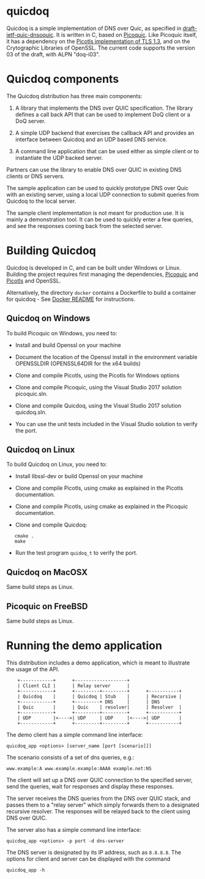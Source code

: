# quicdoq

Quicdoq is a simple implementation of DNS over Quic, as specified in
[draft-ietf-quic-dnsoquic](https://datatracker.ietf.org/doc/draft-ietf-quic-dnsoquic/).
It is written in C, based on [Picoquic](https://github.com/private-octopus/picoquic).
Like Picoquic itself, it has a dependency
on the [Picotls implementation of TLS 1.3](https://github.com/h2o/picotls),
and on the Crytographic Libraries of OpenSSL.
The current code supports the version 03 of the draft, with ALPN "doq-i03".

# Quicdoq components

The Quicdoq distribution has three main components:

1) A library that implements the DNS over QUIC specification. 
   The library defines a call back API that can be used to implement DoQ client or a DoQ server.

2) A simple UDP backend that exercises the callback API and provides an interface
   between Quicdoq and an UDP based DNS service. 

3) A command line application that can be used either as simple client or to
   instantiate the UDP backed server.

Partners can use the library to enable DNS over QUIC in existing DNS clients or DNS servers.

The sample application can be used to quickly prototype DNS over Quic with an existing
server, using a local UDP connection to submit queries from Quicdoq to the local server.

The sample client implementation is not meant for production use. It is mainly a
demonstration tool. It can be used to quickly enter a few queries, and see the responses
coming back from the selected server.

# Building Quicdoq

Quicdoq is developed in C, and can be built under Windows or Linux. Building the
project requires first managing the dependencies, 
[Picoquic](https://github.com/private-octopus/picoquic) and
[Picotls](https://github.com/h2o/picotls)
and OpenSSL. 

Alternatively, the directory `docker` contains a Dockerfile to build a container for quicdoq - See [Docker README](docker/README.md) for instructions.

## Quicdoq on Windows

To build Picoquic on Windows, you need to:

 * Install and build Openssl on your machine

 * Document the location of the Openssl install in the environment variable OPENSSLDIR
   (OPENSSL64DIR for the x64 builds)

 * Clone and compile Picotls, using the Picotls for Windows options

 * Clone and compile Picoquic, using the Visual Studio 2017 solution picoquic.sln.

 * Clone and compile Quicdoq, using the Visual Studio 2017 solution quicdoq.sln.

 * You can use the unit tests included in the Visual Studio solution to verify the port.

## Quicdoq on Linux

To build Quicdoq on Linux, you need to:

 * Install libssl-dev or build Openssl on your machine

 * Clone and compile Picotls, using cmake as explained in the Picotls documentation.

 * Clone and compile Picotls, using cmake as explained in the Picoquic documentation.

 * Clone and compile Quicdoq:
~~~
   cmake .
   make
~~~
 * Run the test program `quidoq_t` to verify the port.

## Quicdoq on MacOSX

Same build steps as Linux.

## Picoquic on FreeBSD

Same build steps as Linux.

# Running the demo application

This distribution includes a demo application, which is meant to illustrate the usage of
the API. 

```
    +------------+      +-------------------+
    | Client CLI |      | Relay server      |
    +------------+      +---------+---------+      +-----------+
    | Quicdoq    |      | Quicdoq | Stub    |      | Recursive |
    +------------+      +---------+ DNS     |      | DNS 
    | Quic       |      | Quic    | resolver|      | Resolver  |
    +------------+      +---------+---------+      +-----------+     
    | UDP        |<---->| UDP     | UDP     |<---->| UDP       |
    +------------+      +---------+---------+      +-----------+ 
```
The demo client has a simple command line interface:
```
quicdoq_app <options> [server_name [port [scenario]]]
```
The scenario consists of a set of dns queries, e.g.:
```
www.example:A www.example.example:AAAA example.net:NS
```
The client will set up a DNS over QUIC connection to the specified server,
send the queries, wait for responses and display these responses.

The server receives the DNS queries from the DNS over QUIC stack, and passes
them to a "relay server" which simply forwards them to a designated
recursive resolver. The responses will be relayed back to the client
using DNS over QUIC.

The server also has a simple command line interface:
```
quicdoq_app <options> -p port -d dns-server
```
The DNS server is designated by its IP address, such as `8.8.8.8`.
The options for client and server can be displayed with the command
```
quicdoq_app -h
```


